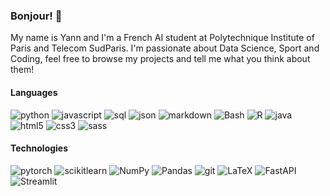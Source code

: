 ### Bonjour! 👋

My name is Yann and I'm a French AI student at Polytechnique Institute of Paris and Telecom SudParis.
I'm passionate about Data Science, Sport and Coding, feel free to browse my projects and tell me what you think about them!

#### Languages

![python](https://img.shields.io/badge/Python-FFD343?style=for-the-badge&logo=python&logoColor=blue)
![javascript](https://img.shields.io/badge/JavaScript-323330?style=for-the-badge&logo=javascript&logoColor=F7DF1E)
![sql](https://img.shields.io/badge/Sql-grey?style=for-the-badge&logo=sql&logoColor=darkblue)
![json](https://img.shields.io/badge/json-5E5C5C?style=for-the-badge&logo=json&logoColor=white)
![markdown](https://img.shields.io/badge/Markdown-000000?style=for-the-badge&logo=markdown&logoColor=white)
![Bash](https://img.shields.io/badge/Bash-FF69B4?style=for-the-badge&logo=gnu-bash&logoColor=white)
![R](https://img.shields.io/badge/R-skyblue?style=for-the-badge&logo=r&logoColor=white)
![java](https://img.shields.io/badge/Java-FF5733?style=for-the-badge&logo=java&logoColor=beige)
![html5](https://img.shields.io/badge/HTML5-E34F26?style=for-the-badge&logo=html5&logoColor=white)
![css3](https://img.shields.io/badge/CSS3-1572B6?style=for-the-badge&logo=css3&logoColor=white)
![sass](https://img.shields.io/badge/Sass-CC6699?style=for-the-badge&logo=sass&logoColor=white)

#### Technologies

![pytorch](https://img.shields.io/badge/PyTorch-FFD343?style=for-the-badge&logo=pytorch&logoColor=red)
![scikitlearn](https://img.shields.io/badge/Scikit_Learn-E28743?style=for-the-badge&logo=scikit-learn&logoColor=blue)
![NumPy](https://img.shields.io/badge/Numpy-068183?style=for-the-badge&logo=numpy&logoColor=white) 
![Pandas](https://img.shields.io/badge/pandas-001795?style=for-the-badge&logo=pandas&logoColor=white)
![git](https://img.shields.io/badge/Git-F05032?style=for-the-badge&logo=git&logoColor=white)
![LaTeX](https://img.shields.io/badge/Latex-F789F7?style=for-the-badge&logo=latex&logoColor=white)
![FastAPI](https://shields.io/badge/FastAPI-white?style=for-the-badge&logo=fastapi&logoColor=059285)
![Streamlit](https://shields.io/badge/Streamlit-ff5150?style=for-the-badge&logo=streamlit&logoColor=7d373c)

